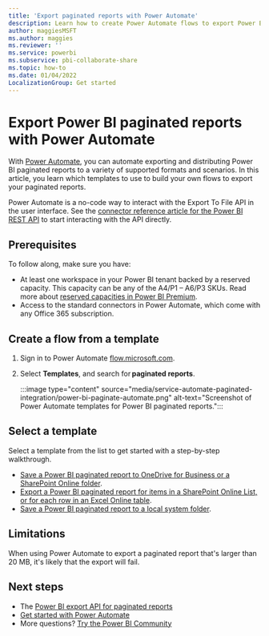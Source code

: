 ```yaml
---
title: 'Export paginated reports with Power Automate'
description: Learn how to create Power Automate flows to export Power BI paginated reports.
author: maggiesMSFT
ms.author: maggies
ms.reviewer: ''
ms.service: powerbi
ms.subservice: pbi-collaborate-share
ms.topic: how-to
ms.date: 01/04/2022
LocalizationGroup: Get started
---
```

# Export Power BI paginated reports with Power Automate

With [Power Automate](/power-automate/getting-started), you can automate exporting and distributing Power BI paginated reports to a variety of supported formats and scenarios. In this article, you learn which templates to use to build your own flows to export your paginated reports.  

Power Automate is a no-code way to interact with the Export To File API in the user interface. See the [connector reference article for the Power BI REST API](/connectors/powerbi/#export-to-file-for-power-bi-reports) to start interacting with the API directly.

## Prerequisites  

To follow along, make sure you have:

- At least one workspace in your Power BI tenant backed by a reserved capacity. This capacity can be any of the A4/P1 – A6/P3 SKUs. Read more about [reserved capacities in Power BI Premium](../admin/service-premium-what-is.md).
- Access to the standard connectors in Power Automate, which come with any Office 365 subscription.

## Create a flow from a template 

1. Sign in to Power Automate [flow.microsoft.com](https://flow.microsoft.com/). 
1. Select **Templates**, and search for **paginated reports**. 

    :::image type="content" source="media/service-automate-paginated-integration/power-bi-paginate-automate.png" alt-text="Screenshot of Power Automate templates for Power BI paginated reports.":::

## Select a template 

Select a template from the list to get started with a step-by-step walkthrough.  

- [Save a Power BI paginated report to OneDrive for Business or a SharePoint Online folder](service-automate-paginated-onedrive-sharepoint.md).  
- [Export a Power BI paginated report for items in a SharePoint Online List, or for each row in an Excel Online table](service-automate-paginated-excel-sharepoint-list.md).
- [Save a Power BI paginated report to a local system folder](service-automate-paginated-local-file.md).

## Limitations

When using Power Automate to export a paginated report that's larger than 20 MB, it's likely that the export will fail.

## Next steps

- The [Power BI export API for paginated reports](../developer/embedded/export-paginated-report.md)
- [Get started with Power Automate](/power-automate/getting-started/)
- More questions? [Try the Power BI Community](https://community.powerbi.com/)
